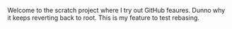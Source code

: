 Welcome to the scratch project where I try out GitHub feaures.
Dunno why it keeps reverting back to root.
This is my feature to test rebasing.
